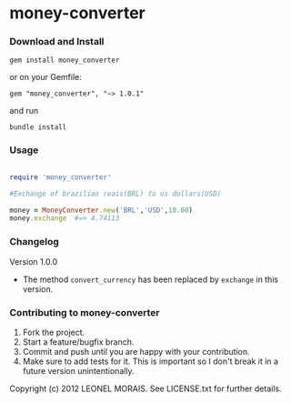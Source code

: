 # money-converter

### Download and Install
```
gem install money_converter
```

or on your Gemfile:
```
gem "money_converter", "~> 1.0.1"
```

and run
```
bundle install
```



### Usage

```ruby

require 'money_converter'

#Exchange of brazilian reais(BRL) to us dollars(USD)

money = MoneyConverter.new('BRL','USD',10.00)
money.exchange  #=> 4.74113

```

### Changelog

Version 1.0.0

* The method ``` convert_currency ``` has been replaced by ``` exchange ``` in this version. 




### Contributing to money-converter
 
1. Fork the project.
2. Start a feature/bugfix branch.
3. Commit and push until you are happy with your contribution.
4. Make sure to add tests for it. This is important so I don't break it in a future version unintentionally.


Copyright (c) 2012 LEONEL MORAIS. See LICENSE.txt for
further details.

